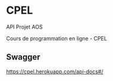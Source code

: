 # CPEL
API Projet AOS

Cours de programmation en ligne - CPEL

## Swagger
https://cpel.herokuapp.com/api-docs#/

